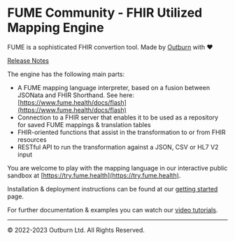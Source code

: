 # FUME Community - FHIR Utilized Mapping Engine

FUME is a sophisticated FHIR convertion tool.
Made by [Outburn](https://outburn.co.il) with :heart:

[Release Notes](https://www.fume.health/docs/release-notes/community)

The engine has the following main parts:

 * A FUME mapping language interpreter, based on a fusion between JSONata and FHIR Shorthand. See here: [https://www.fume.health/docs/flash](https://www.fume.health/docs/flash)
 * Connection to a FHIR server that enables it to be used as a repository for saved FUME mappings & translation tables
 * FHIR-oriented functions that assist in the transformation to or from FHIR resources
 * RESTful API to run the transformation against a JSON, CSV or HL7 V2 input

You are welcome to play with the mapping language in our interactive public sandbox at [https://try.fume.health](https://try.fume.health).
 
Installation & deployment instructions can be found at our [getting started](docs/getting-started.md) page.

For further documentation & examples you can watch our [video tutorials](https://youtube.com/playlist?list=PL44ht-s6WWPfgVNkibzMj_UB-ex41rl49).

---
&copy; 2022-2023 Outburn Ltd. All Rights Reserved.
